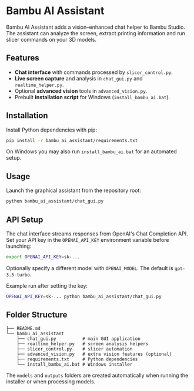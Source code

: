 # Bambu AI Assistant

Bambu AI Assistant adds a vision–enhanced chat helper to Bambu Studio. The assistant can analyze the screen, extract printing information and run slicer commands on your 3D models.

## Features

- **Chat interface** with commands processed by `slicer_control.py`.
- **Live screen capture** and analysis in `chat_gui.py` and `realtime_helper.py`.
- Optional **advanced vision** tools in `advanced_vision.py`.
- Prebuilt **installation script** for Windows (`install_bambu_ai.bat`).

## Installation

Install Python dependencies with pip:

```bash
pip install -r bambu_ai_assistant/requirements.txt
```

On Windows you may also run `install_bambu_ai.bat` for an automated setup.

## Usage

Launch the graphical assistant from the repository root:

```bash
python bambu_ai_assistant/chat_gui.py
```

## API Setup

The chat interface streams responses from OpenAI's Chat Completion API. Set your
API key in the `OPENAI_API_KEY` environment variable before launching:

```bash
export OPENAI_API_KEY=sk-...
```

Optionally specify a different model with `OPENAI_MODEL`. The default is
`gpt-3.5-turbo`.

Example run after setting the key:

```bash
OPENAI_API_KEY=sk-... python bambu_ai_assistant/chat_gui.py
```

## Folder Structure

```
├── README.md
└── bambu_ai_assistant
    ├── chat_gui.py          # main GUI application
    ├── realtime_helper.py   # screen analysis helpers
    ├── slicer_control.py    # slicer automation
    ├── advanced_vision.py   # extra vision features (optional)
    ├── requirements.txt     # Python dependencies
    └── install_bambu_ai.bat # Windows installer
```

The `models` and `outputs` folders are created automatically when running the installer or when processing models.
